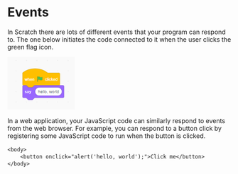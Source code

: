 # Events

In Scratch there are lots of different events that your program can respond to.  The one below initiates the code connected to it when the user clicks the green flag icon.

![](../.gitbook/assets/image%20%2875%29.png)

In a web application, your JavaScript code can similarly respond to events from the web browser. For example, you can respond to a button click by registering some JavaScript code to run when the button is clicked.

```markup
<body>
    <button onclick="alert('hello, world');">Click me</button>
</body>
```

